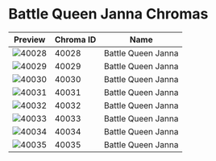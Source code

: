 # Battle Queen Janna Chromas

| Preview | Chroma ID | Name |
|---------|-----------|------|
| ![40028](https://raw.communitydragon.org/latest/plugins/rcp-be-lol-game-data/global/default/v1/champion-chroma-images/40/40028.png) | 40028 | Battle Queen Janna |
| ![40029](https://raw.communitydragon.org/latest/plugins/rcp-be-lol-game-data/global/default/v1/champion-chroma-images/40/40029.png) | 40029 | Battle Queen Janna |
| ![40030](https://raw.communitydragon.org/latest/plugins/rcp-be-lol-game-data/global/default/v1/champion-chroma-images/40/40030.png) | 40030 | Battle Queen Janna |
| ![40031](https://raw.communitydragon.org/latest/plugins/rcp-be-lol-game-data/global/default/v1/champion-chroma-images/40/40031.png) | 40031 | Battle Queen Janna |
| ![40032](https://raw.communitydragon.org/latest/plugins/rcp-be-lol-game-data/global/default/v1/champion-chroma-images/40/40032.png) | 40032 | Battle Queen Janna |
| ![40033](https://raw.communitydragon.org/latest/plugins/rcp-be-lol-game-data/global/default/v1/champion-chroma-images/40/40033.png) | 40033 | Battle Queen Janna |
| ![40034](https://raw.communitydragon.org/latest/plugins/rcp-be-lol-game-data/global/default/v1/champion-chroma-images/40/40034.png) | 40034 | Battle Queen Janna |
| ![40035](https://raw.communitydragon.org/latest/plugins/rcp-be-lol-game-data/global/default/v1/champion-chroma-images/40/40035.png) | 40035 | Battle Queen Janna |